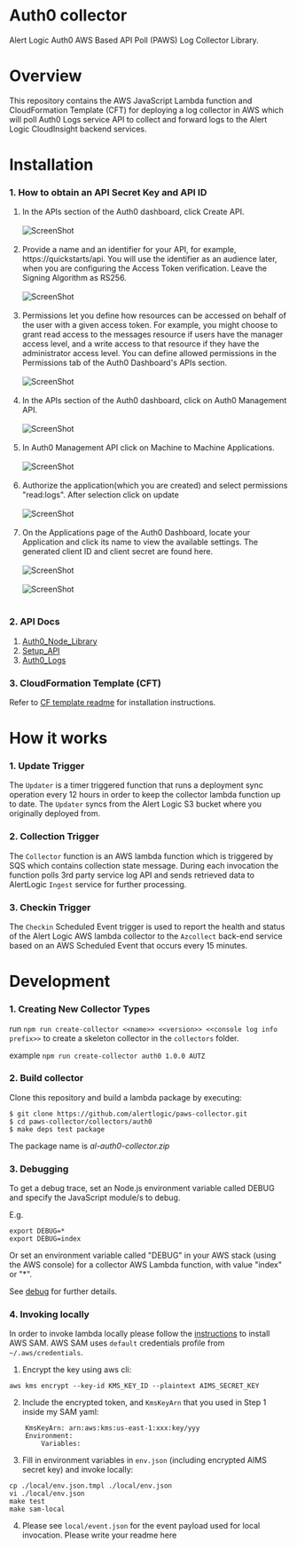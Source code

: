 # Auth0 collector
Alert Logic Auth0 AWS Based API Poll (PAWS) Log Collector Library.

# Overview
This repository contains the AWS JavaScript Lambda function and CloudFormation 
Template (CFT) for deploying a log collector in AWS which will poll Auth0 Logs service API to collect and forward logs to the Alert Logic CloudInsight backend services.

# Installation

### 1. How to obtain an API Secret Key and API ID

1. In the APIs section of the Auth0 dashboard, click Create API.<br /><br />
![ScreenShot](./docs/auth0_1.png)<br /><br />
2. Provide a name and an identifier for your API, for example, https://quickstarts/api. You will use the identifier as an audience later, when you are configuring the Access Token verification. Leave the Signing Algorithm as RS256.<br /><br />
![ScreenShot](./docs/auth0_2.png)<br /><br />
3. Permissions let you define how resources can be accessed on behalf of the user with a given access token. For example, you might choose to grant read access to the messages resource if users have the manager access level, and a write access to that resource if they have the administrator access level.
You can define allowed permissions in the Permissions tab of the Auth0 Dashboard's APIs section. <br /><br />
![ScreenShot](./docs/auth0_3.png)<br /><br />
4. In the APIs section of the Auth0 dashboard, click on Auth0 Management API.<br /><br /> 
![ScreenShot](./docs/auth0_4.png)<br /><br />
5. In Auth0 Management API click on Machine to Machine Applications.<br /><br />
![ScreenShot](./docs/auth0_5.png)<br /><br />
6. Authorize the application(which you are created) and select permissions "read:logs". After selection click on update<br /><br />
![ScreenShot](./docs/auth0_6.png)<br /><br />
7. On the Applications page of the Auth0 Dashboard, locate your Application and click its name to view the available settings. The generated client ID and client secret are found here.<br /><br />
![ScreenShot](./docs/auth0_7.png)<br /><br />
![ScreenShot](./docs/auth0_8.png)<br /><br />

### 2. API Docs

1. [Auth0_Node_Library](https://www.npmjs.com/package/auth0)
2. [Setup_API](https://auth0.com/docs/get-started/set-up-apis)
3. [Auth0_Logs](https://auth0.com/docs/logs)

### 3. CloudFormation Template (CFT)

Refer to [CF template readme](./cfn/README-AUTH0.md) for installation instructions.

# How it works

### 1. Update Trigger

The `Updater` is a timer triggered function that runs a deployment sync operation 
every 12 hours in order to keep the collector lambda function up to date.
The `Updater` syncs from the Alert Logic S3 bucket where you originally deployed from.

### 2. Collection Trigger

The `Collector` function is an AWS lambda function which is triggered by SQS which contains collection state message.
During each invocation the function polls 3rd party service log API and sends retrieved data to 
AlertLogic `Ingest` service for further processing.

### 3. Checkin Trigger

The `Checkin` Scheduled Event trigger is used to report the health and status of 
the Alert Logic AWS lambda collector to the `Azcollect` back-end service based on 
an AWS Scheduled Event that occurs every 15 minutes.


# Development

### 1. Creating New Collector Types
run `npm run create-collector <<name>> <<version>> <<console log info prefix>>` to create a skeleton collector in the `collectors` folder.

example `npm run create-collector auth0 1.0.0 AUTZ`

### 2. Build collector
Clone this repository and build a lambda package by executing:
```
$ git clone https://github.com/alertlogic/paws-collector.git
$ cd paws-collector/collectors/auth0
$ make deps test package
```

The package name is *al-auth0-collector.zip*

### 3. Debugging

To get a debug trace, set an Node.js environment variable called DEBUG and
specify the JavaScript module/s to debug.

E.g.

```
export DEBUG=*
export DEBUG=index
```

Or set an environment variable called "DEBUG" in your AWS stack (using the AWS 
console) for a collector AWS Lambda function, with value "index" or "\*".

See [debug](https://www.npmjs.com/package/debug) for further details.

### 4. Invoking locally

In order to invoke lambda locally please follow the [instructions](https://docs.aws.amazon.com/lambda/latest/dg/sam-cli-requirements.html) to install AWS SAM.
AWS SAM uses `default` credentials profile from `~/.aws/credentials`.

  1. Encrypt the key using aws cli:
```
aws kms encrypt --key-id KMS_KEY_ID --plaintext AIMS_SECRET_KEY
```
  2. Include the encrypted token, and `KmsKeyArn` that you used in Step 1 inside my SAM yaml:
```
    KmsKeyArn: arn:aws:kms:us-east-1:xxx:key/yyy
    Environment:
        Variables:
```
  3. Fill in environment variables in `env.json` (including encrypted AIMS secret key) and invoke locally:

```
cp ./local/env.json.tmpl ./local/env.json
vi ./local/env.json
make test
make sam-local
```
  4. Please see `local/event.json` for the event payload used for local invocation.
Please write your readme here

